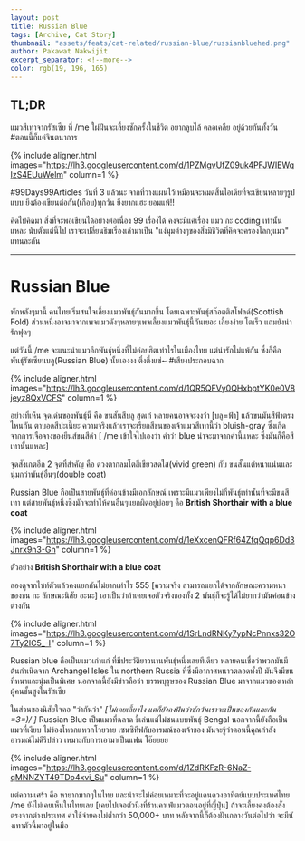 ```yaml
---
layout: post
title: Russian Blue 
tags: [Archive, Cat Story]
thumbnail: "assets/feats/cat-related/russian-blue/russianbluehed.png"
author: Pakawat Nakwijit
excerpt_separator: <!--more-->
color: rgb(19, 196, 165)
---
```


## TL;DR

แมวสีเทาจากรัสเซีย ที่ /me ใผ่ฝันจะเลี้ยงซักครั้งในชีวิต อยากลูบไล้ คลอเคลีย อยู่ด้วยกันทั้งวัน <span class="tag-en"><span class="tag-en">#ตอนนี้ก็แค่จินตนาการ</span></span>
<!--more-->

{% include aligner.html images="https://lh3.googleusercontent.com/d/1PZMgvUfZ09uk4PFJWIEWqIzS4EUuWelm" column=1 %}

#99Days99Articles วันที่ 3 แล้วนะ จากที่วางแผนไว้เหมือนจะหมดสิ้นไอเดียที่จะเขียนหลายๆรูปแบบ ยิ่งต้องเขียนต่อกัน(เกือบ)ทุกวัน ยิ่งยากแฮะ ยอมแพ้!!

คิดไปคิดมา สิ่งที่จะพอเขียนได้อย่างต่อเนื่อง 99 เรื่องได้ คงจะมีแค่เรื่อง แมว กะ coding เท่านั้นแหละ นับตั้งแต่นี้ไป เราจะเปลี่ยนธีมเรื่องเล่ามาเป็น "แง่มุมต่างๆของสิ่งมีชีวิตที่คิดจะครองโลก;แมว" แทนละกัน

----------------

# Russian Blue

พักหลังๆมานี้ คนไทยเริ่มสนใจเลี้ยงแมวพันธุ์กันมากขึ้น โดยเฉพาะพันธุ์สก๊อตติสโฟลด์(Scottish Fold) ส่วนหนึ่งอาจมาจากเพจแมวดังๆหลายๆเพจเลี้ยงแมวพันธุ์นี้กันเยอะ เลี้ยงง่าย โตเร็ว แถมยังน่ารักฟุดๆ

แต่วันนี้ /me จะแนะนำแมวอีกพันธุ์หนึ่งที่ไม่ค่อยฮิตเท่าไรในเมืองไทย แต่น่ารักไม่แพ้กัน ซึ่งก็คือ พันธุ์รัชเซียนบลู(Russian Blue) นั้นเองงง ตึ๋งตึ่งแช่~ <span class="tag-en">#เสียงประกอบฉาก</span>

{% include aligner.html images="https://lh3.googleusercontent.com/d/1QR5QFVy0QHxbptYK0e0V8jeyz8QxVCFS" column=1 %}

อย่างที่เห็น จุดเด่นของพันธุ์นี้ คือ ขนสั้นสีบลู สุดเก๋ หลายคนอาจจะงงว่า [บลู=ฟ้า] แล้วขนมันสีฟ้าตรงไหนกัน ตาบอดสีปะเนี๊ยะ ความจริงแล้วเราจะเรียกสีขนของเจ้าแมวสีเทานี้ว่า bluish-gray ซึ่งเกิดจากการเจือจางของยีนส์ขนสีดำ [ /me เข้าใจไปเองว่า คำว่า blue น่าจะมาจากคำนี้แหละ ซึ่งมันก็คือสีเทานั้นแหละ]

จุดสังเกตอีก 2 จุดที่สำคัญ คือ ดวงตากลมโตสีเขียวสดใส(vivid green) กับ ขนสั้นแต่หนาแน่นและนุ่มกว่าพันธุ์อื่นๆ(double coat)

Russian Blue ถือเป็นสายพันธุ์ที่ค่อนข้างมีเอกลักษณ์ เพราะมีแมวเพียงไม่กี่พันธุ์เท่านั้นที่จะมีขนสีเทา แต่สายพันธุ์หนึ่งซึ่งมักจะทำให้คนอื่นๆแยกผิดอยู่บ่อยๆ คือ **British Shorthair with a blue coat**

{% include aligner.html images="https://lh3.googleusercontent.com/d/1eXxcenQFRf64ZfqQqp6Dd3Jnrx9n3-Gn" column=1 %}

ตัวอย่าง **British Shorthair with a blue coat**

ลองดูจากไซท์ตัวแล้วคงแยกกันไม่ยากเท่าไร 555 [ความจริง สามารถแยกได้จากลักษณะความหนาของขน กะ ลักษณะนิสัย อะนะ] เอาเป็นว่าถ้าเคยเจอตัวจริงของทั้ง 2 พันธุ์ก็จะรู้ได้ไม่ยากว่ามันค่อนข้างต่างกัน

{% include aligner.html images="https://lh3.googleusercontent.com/d/1SrLndRNKy7ypNcPnnxs32O7Ty2IC5_-I" column=1 %}

Russian blue ถือเป็นแมวเก่าแก่ ที่มีประวัติยาวนานพันธุ์หนึ่งเลยทีเดียว หลายคนเชื่อว่าพวกมันมีต้นกำเนิดจาก Archangel Isles ใน northern Russia ที่ซึ่งมีอากาศหนาวตลอดทั้งปี มันจึงมีขนที่หนาและนุ่มเป็นพิเศษ นอกจากนี้ยังมีข่าวลือว่า บรรพบุรุษของ Russian Blue มาจากแมวของเหล่าผู้คนชั้นสูงในรัสเซีย

ในส่วนของนิสัยใจคอ "ว่ากันว่า" *[ไม่เคยเลี้ยงไง แต่ก็ยังคงฝันว่าซักวันเราจะเป็นของกันและกัน =3=)/ ]* Russian Blue เป็นแมวที่ฉลาด ขี้เล่นแต่ไม่ซนแบบพันธุ์ Bengal นอกจากนี้ยังถือเป็นแมวที่เงียบ ไม่ร้องโหวกแหวกโวยวาย เซนซิทีฟกับอารมณ์ของเจ้าของ มันจะรู้ว่าตอนนี้คุณกำลังอารมณ์ไม่ดีรึปล่าว เหมาะกับการเอามาเป็นแฟน โอ๊ยยยย

{% include aligner.html images="https://lh3.googleusercontent.com/d/1ZdRKFzR-6NaZ-qMNNZYT49TDo4xvi_Su" column=1 %}

แต่ความเศร้า คือ หายากมากๆในไทย และน่าจะไม่ค่อยเหมาะที่จะอยู่แดนดวงอาทิตย์แบบประเทศไทย /me ยังไม่เคยเห็นในไทยเลย [เคยไปเจอตัวนึงที่ร้านคาเฟ่แมวตอนอยู่ที่ญี่ปุ่น] ถ้าจะเลี้ยงคงต้องสั่งตรงจากต่างประเทศ ค่าใช้จ่ายคงไม่ต่ำกว่า 50,000+ บาท หลังจากนี้ก็ต้องฝันกลางวันต่อไปว่า จะมีนังเทาตัวนี้มาอยู่ในมือ
